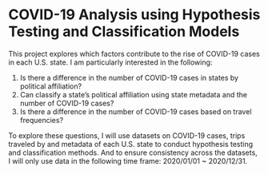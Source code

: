 # COVID-19 Analysis using Hypothesis Testing and Classification Models
This project explores which factors contribute to the rise of COVID-19 cases in each U.S. state. I am particularly interested in the following:
1. Is there a difference in the number of COVID-19 cases in states by political affiliation?
2. Can classify a state’s political affiliation using state metadata and the number of COVID-19 cases?
3. Is there a difference in the number of COVID-19 cases based on travel frequencies?

To explore these questions, I will use datasets on COVID-19 cases, trips traveled by and metadata of each U.S. state to conduct hypothesis testing and classification methods. And to ensure consistency across the datasets, I will only use data in the following time frame: 2020/01/01 ~ 2020/12/31.

